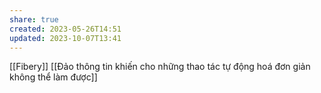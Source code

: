 ```yaml
---
share: true
created: 2023-05-26T14:51
updated: 2023-10-07T13:41
---
```

[[Fibery]]
[[Đảo thông tin khiến cho những thao tác tự động hoá đơn giản không thể làm được]]
